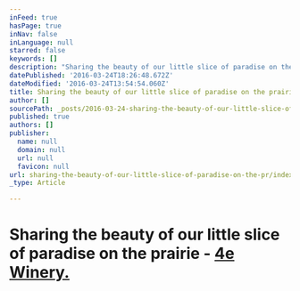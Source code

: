 ```yaml
---
inFeed: true
hasPage: true
inNav: false
inLanguage: null
starred: false
keywords: []
description: "Sharing the beauty of our little slice of paradise on the prairie.\_"
datePublished: '2016-03-24T18:26:48.672Z'
dateModified: '2016-03-24T13:54:54.060Z'
title: Sharing the beauty of our little slice of paradise on the prairie - 4e Winery.
author: []
sourcePath: _posts/2016-03-24-sharing-the-beauty-of-our-little-slice-of-paradise-on-the-pr.md
published: true
authors: []
publisher:
  name: null
  domain: null
  url: null
  favicon: null
url: sharing-the-beauty-of-our-little-slice-of-paradise-on-the-pr/index.html
_type: Article

---
```

# Sharing the beauty of our little slice of paradise on the prairie - [4e Winery.][0]

[0]: http://4ewinery.com/